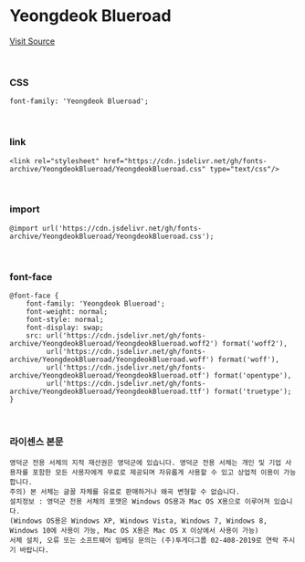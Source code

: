 # Yeongdeok Blueroad

[Visit Source](https://www.yd.go.kr/?page_id=120264)

&nbsp;

### CSS

```
font-family: 'Yeongdeok Blueroad';
```

&nbsp;

### link

```
<link rel="stylesheet" href="https://cdn.jsdelivr.net/gh/fonts-archive/YeongdeokBlueroad/YeongdeokBlueroad.css" type="text/css"/>
```

&nbsp;

### import

```
@import url('https://cdn.jsdelivr.net/gh/fonts-archive/YeongdeokBlueroad/YeongdeokBlueroad.css');
```

&nbsp;

### font-face

```
@font-face {
    font-family: 'Yeongdeok Blueroad';
    font-weight: normal;
    font-style: normal;
    font-display: swap;
    src: url('https://cdn.jsdelivr.net/gh/fonts-archive/YeongdeokBlueroad/YeongdeokBlueroad.woff2') format('woff2'),
         url('https://cdn.jsdelivr.net/gh/fonts-archive/YeongdeokBlueroad/YeongdeokBlueroad.woff') format('woff'),
         url('https://cdn.jsdelivr.net/gh/fonts-archive/YeongdeokBlueroad/YeongdeokBlueroad.otf') format('opentype'),
         url('https://cdn.jsdelivr.net/gh/fonts-archive/YeongdeokBlueroad/YeongdeokBlueroad.ttf') format('truetype');
}
```

&nbsp;

### 라이센스 본문

```
영덕군 전용 서체의 지적 재산권은 영덕군에 있습니다. 영덕군 전용 서체는 개인 및 기업 사용자를 포함한 모든 사용자에게 무료로 제공되며 자유롭게 사용할 수 있고 상업적 이용이 가능합니다.
주의) 본 서체는 글꼴 자체를 유료로 판매하거나 왜곡 변형할 수 없습니다.
설치정보 : 영덕군 전용 서체의 포맷은 Windows OS용과 Mac OS X용으로 이루어져 있습니다.
(Windows OS용은 Windows XP, Windows Vista, Windows 7, Windows 8, Windows 10에 사용이 가능, Mac OS X용은 Mac OS X 이상에서 사용이 가능)
서체 설치, 오류 또는 소프트웨어 임베딩 문의는 (주)투게더그룹 02-408-2019로 연락 주시기 바랍니다.
```
